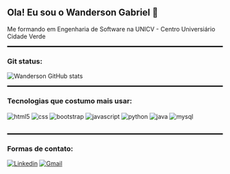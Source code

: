 ## Ola! Eu sou o Wanderson Gabriel 👋
Me formando em Engenharia de Software na UNICV - Centro Universiário Cidade Verde
<br/>

<hr style="border: 0.5px solid rgba(0, 0, 0, 0.2);" />

### Git status:
![Wanderson GitHub stats](https://github-readme-stats.vercel.app/api?username=wandersongabri&show_icons=true&theme=radical)<br/>

<hr style="border: 0.5px solid rgba(0, 0, 0, 0.2);" />

### Tecnologias que costumo mais usar:

<div style= "display: inline_block">
  <img align="center" alt= "html5"src="https://img.shields.io/badge/HTML5-E34F26?style=for-the-badge&logo=html5&logoColor=white"/>
  <img align="center" alt= "css"src="https://img.shields.io/badge/CSS-239120?&style=for-the-badge&logo=css3&logoColor=white"/>
  <img align="center" alt= "bootstrap"src="https://img.shields.io/badge/Bootstrap-563D7C?style=for-the-badge&logo=bootstrap&logoColor=white"/>
  <img align="center" alt= "javascript"src="https://img.shields.io/badge/JavaScript-F7DF1E?style=for-the-badge&logo=javascript&logoColor=black"/>
  <img align="center" alt= "python"src="https://img.shields.io/badge/Python-14354C?style=for-the-badge&logo=python&logoColor=white"/>
  <img align="center" alt= "java"src="https://img.shields.io/badge/Java-ED8B00?style=for-the-badge&logo=openjdk&logoColor=white"/>
  <img align="center" alt= "mysql"src="https://img.shields.io/badge/MySQL-00000F?style=for-the-badge&logo=mysql&logoColor=white"/>
<div/>
<br/>
  
<hr style="border: 0.5px solid rgba(0, 0, 0, 0.2);" />
  
### Formas de contato:
[![Linkedin](https://img.shields.io/badge/LinkedIn-0077B5?style=for-the-badge&logo=linkedin&logoColor=white)](https://www.linkedin.com/in/wanderson-gabriel-025593227/)
[![Gmail](https://img.shields.io/badge/Gmail-D14836?style=for-the-badge&logo=gmail&logoColor=white)](mailto:wandersonnavarro15569@gmail.com)
